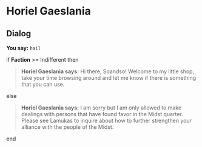 # Horiel Gaeslania


## Dialog

**You say:** `hail`



if **Faction** >= Indifferent then



>**Horiel Gaeslania says:** Hi there, Soandso!  Welcome to my little shop, take your time browsing around and let me know if there is something that you can use.


else



>**Horiel Gaeslania says:** I am sorry but I am only allowed to make dealings with persons that have found favor in the Midst quarter. Please see Lamukas to inquire about how to further strengthen your alliance with the people of the Midst.

end
